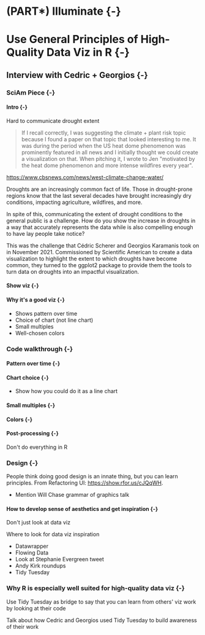 # (PART\*) Illuminate {-}

# Use General Principles of High-Quality Data Viz in R {-}

## Interview with Cedric + Georgios {-}

### SciAm Piece {-}

#### Intro {-}

Hard to communicate drought extent

> If I recall correctly, I was suggesting the climate + plant risk topic because I found a paper on that topic that looked interesting to me. It was during the period when the US heat dome phenomenon was prominently featured in all news and I initially thought we could create a visualization on that. When pitching it, I wrote to Jen "motivated by the heat dome phenomenon and more intense wildfires every year".

https://www.cbsnews.com/news/west-climate-change-water/

Droughts are an increasingly common fact of life. Those in drought-prone regions know that the last several decades have brought increasingly dry conditions, impacting agriculture, wildfires, and more. 

In spite of this, communicating the extent of drought conditions to the general public is a challenge. How do you show the increase in droughts in a way that accurately represents the data while is also compelling enough to have lay people take notice? 

This was the challenge that Cédric Scherer and Georgios Karamanis took on in November 2021. Commissioned by Scientific American to create a data visualization to highlight the extent to which droughts have become common, they turned to the ggplot2 package to provide them the tools to turn data on droughts into an impactful visualization. 

#### Show viz {-}




#### Why it's a good viz {-}

- Shows pattern over time
- Choice of chart (not line chart)
- Small multiples
- Well-chosen colors

### Code walkthrough {-}

#### Pattern over time {-}

#### Chart choice {-}

- Show how you could do it as a line chart

#### Small multiples {-}

#### Colors {-}

#### Post-processing {-}

Don't do everything in R

### Design {-}

People think doing good design is an innate thing, but you can learn principles. From Refactoring UI: https://show.rfor.us/cJQqWH. 

- Mention Will Chase grammar of graphics talk

#### How to develop sense of aesthetics and get inspiration {-}

Don't just look at data viz

Where to look for data viz inspiration
- Datawrapper
- Flowing Data
- Look at Stephanie Evergreen tweet
- Andy Kirk roundups
- Tidy Tuesday


### Why R is especially well suited for high-quality data viz {-}

Use Tidy Tuesday as bridge to say that you can learn from others' viz work by looking at their code

Talk about how Cedric and Georgios used Tidy Tuesday to build awareness of their work

